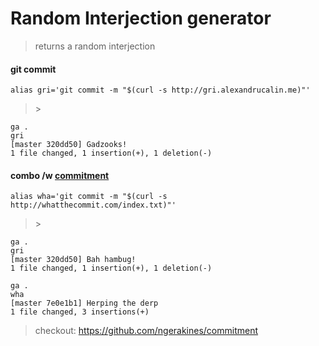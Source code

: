 # Random Interjection generator
> returns a random interjection 

#### git commit
    alias gri='git commit -m "$(curl -s http://gri.alexandrucalin.me)"'
>\>
 
    ga .
    gri
    [master 320dd50] Gadzooks!
    1 file changed, 1 insertion(+), 1 deletion(-)

#### combo /w [commitment](https://github.com/ngerakines/commitment)
    alias wha='git commit -m "$(curl -s http://whatthecommit.com/index.txt)"'
 
>\>

    ga .
    gri
    [master 320dd50] Bah hambug!
    1 file changed, 1 insertion(+), 1 deletion(-)
    
    ga .
    wha
    [master 7e0e1b1] Herping the derp
    1 file changed, 3 insertions(+)

    
> checkout: https://github.com/ngerakines/commitment

